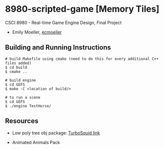 # 8980-scripted-game [Memory Tiles]
CSCI 8980 - Real-time Game Engine Design, Final Project

- Emily Moeller, [ecmoeller](https://github.com/ecmoeller)

## Building and Running Instructions
```
# build Makefile using cmake (need to do this for every additional C++ files added)
$ cd build
$ cmake ..

# build engine
$ cd GEFS
$ make -C <location of build/>

# to run a scene
$ cd GEFS
$ ./engine TestHorse/
```

## Resources
- Low poly tree obj package: [TurboSquid link](https://www.turbosquid.com/3d-models/blender-carrot-crystal-oak-tree-3d-model-1189852)

- Animated Animals Pack


